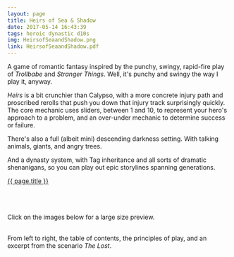 ```yaml
---
layout: page
title: Heirs of Sea & Shadow
date: 2017-05-14 16:43:39
tags: heroic dynastic d10s
img: HeirsofSeaandShadow.png
link: HeirsofSeaandShadow.pdf
---
```


A game of romantic fantasy inspired by the punchy, swingy, rapid-fire play of *Trollbabe* and *Stranger Things*. Well, it's punchy and swingy the way I play it, anyway.

*Heirs* is a bit crunchier than Calypso, with a more concrete injury path and proscribed rerolls that push you down that injury track surprisingly quickly. The core mechanic uses sliders, between 1 and 10, to represent your hero's approach to a problem, and an over-under mechanic to determine success or failure.

There's also a full (albeit mini) descending darkness setting. With talking animals, giants, and angry trees.

And a dynasty system, with Tag inheritance and all sorts of dramatic shenanigans, so you can play out epic storylines spanning generations.

<div class="img_row">
	<a href="{{ site.baseurl }}/pdf/{{ page.link }}"><img class="col three" src="{{ site.baseurl }}/img/{{ page.img}}" alt="" title="{{ page.title }}"/></a>
</div>
<div class="col three caption">
	<a href="{{ site.baseurl }}/pdf/{{ page.link }}">{{ page.title }}</a>
</div>

<br><br><br>
Click on the images below for a large size preview.

<div class="img_row">
	<a href="{{ site.baseurl }}/img/HeirsofSeaandShadow_toc.png"><img class="col one" src="{{ site.baseurl }}/img/HeirsofSeaandShadow_toc.png" alt="" title="Table of Contents"/></a>
	<a href="{{ site.baseurl }}/img/HeirsofSeaandShadow_s1.png"><img class="col one" src="{{ site.baseurl }}/img/HeirsofSeaandShadow_s1.png" alt="" title="Overview"/></a>
	<a href="{{ site.baseurl }}/img/HeirsofSeaandShadow_x1.png"><img class="col one" src="{{ site.baseurl }}/img/HeirsofSeaandShadow_x1.png" alt="" title="Scenario Excerpt"/></a>
</div>
<div class="col three caption">
	From left to right, the table of contents, the principles of play, and an excerpt from the scenario <i>The Lost</i>.
</div>
